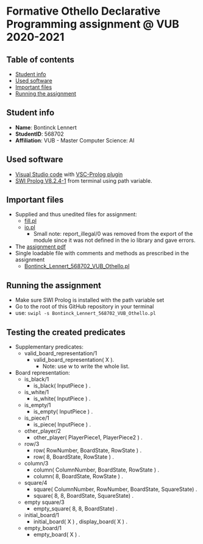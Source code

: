 # Formative Othello Declarative Programming assignment @ VUB 2020-2021 

## Table of contents
- [Student info](#student-info)
- [Used software](#used-software)
- [Important files](#important-files)
- [Running the assignment](#running-the-assignment)

## Student info
- **Name**: Bontinck Lennert
- **StudentID**: 568702
- **Affiliation**: VUB - Master Computer Science: AI

## Used software
- [Visual Studio code](https://code.visualstudio.com/Download) with [VSC-Prolog plugin](https://marketplace.visualstudio.com/items?itemName=arthurwang.vsc-prolog)
- [SWI Prolog V8.2.4-1](https://www.swi-prolog.org/download/stable) from terminal using path variable.

## Important files
- Supplied and thus unedited files for assignment:
   - [fill.pl](fill.pl)
   - [io.pl](io.pl)
      - Small note: report_illegal/0 was removed from the export of the module since it was not defined in the io library and gave errors.
- The [assignment pdf](assignment.pdf)
- Single loadable file with comments and methods as prescribed in the assignment
   - [Bontinck_Lennert_568702_VUB_Othello.pl](Bontinck_Lennert_568702_VUB_Othello.pl)

## Running the assignment
- Make sure SWI Prolog is installed with the path variable set
- Go to the root of this GitHub repository in your terminal
- use:  ```swipl -s Bontinck_Lennert_568702_VUB_Othello.pl```
   
## Testing the created predicates
- Supplementary predicates:
    - valid_board_representation/1
      - valid_board_representation( X ).
         - Note: use w to write the whole list.
- Board representation:
   - is_black/1
      - is_black( InputPiece ) .
   - is_white/1
      - is_white( InputPiece ) .
   - is_empty/1
      - is_empty( InputPiece ) .
   - is_piece/1
      - is_piece( InputPiece ) .
   - other_player/2
      - other_player( PlayerPiece1, PlayerPiece2 ) .
   - row/3
      - row( RowNumber, BoardState, RowState ) .
      - row( 8, BoardState, RowState ) .
   - column/3
      - column( ColumnNumber, BoardState, RowState ) .
      - column( 8, BoardState, RowState ) .
   - square/4
      - square( ColumnNumber, RowNumber,  BoardState, SquareState) .
      - square( 8, 8,  BoardState, SquareState) .
   - empty square/3
      - empty_square( 8, 8,  BoardState) .
   - initial_board/1
      - initial_board( X ) , display_board( X ) .
   - empty_board/1
      - empty_board( X ) .
